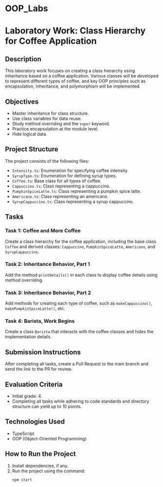 # OOP_Labs
# Laboratory Work: Class Hierarchy for Coffee Application

## Description
This laboratory work focuses on creating a class hierarchy using inheritance based on a coffee application. Various classes will be developed to represent different types of coffee, and key OOP principles such as encapsulation, inheritance, and polymorphism will be implemented.

## Objectives
- Master inheritance for class structure.
- Use class variables for data reuse.
- Study method overriding and the `super` keyword.
- Practice encapsulation at the module level.
- Hide logical data.

## Project Structure
The project consists of the following files:

- `Intensity.ts`: Enumeration for specifying coffee intensity.
- `SyrupType.ts`: Enumeration for defining syrup types.
- `Coffee.ts`: Base class for all types of coffee.
- `Cappuccino.ts`: Class representing a cappuccino.
- `PumpkinSpiceLatte.ts`: Class representing a pumpkin spice latte.
- `Americano.ts`: Class representing an americano.
- `SyrupCappuccino.ts`: Class representing a syrup cappuccino.

## Tasks
### Task 1: Coffee and More Coffee
Create a class hierarchy for the coffee application, including the base class `Coffee` and derived classes: `Cappuccino`, `PumpkinSpiceLatte`, `Americano`, and `SyrupCappuccino`.

### Task 2: Inheritance Behavior, Part 1
Add the method `printDetails()` in each class to display coffee details using method overriding.

### Task 3: Inheritance Behavior, Part 2
Add methods for creating each type of coffee, such as `makeCappuccino()`, `makePumpkinSpiceLatte()`, etc.

### Task 4: Barista, Work Begins
Create a class `Barista` that interacts with the coffee classes and hides the implementation details.

## Submission Instructions
After completing all tasks, create a Pull Request to the main branch and send the link to the PR for review.

## Evaluation Criteria
- Initial grade: 4.
- Completing all tasks while adhering to code standards and directory structure can yield up to 10 points.

## Technologies Used
- TypeScript
- OOP (Object-Oriented Programming)

## How to Run the Project
1. Install dependencies, if any.
2. Run the project using the command:
   ```bash
   npm start
